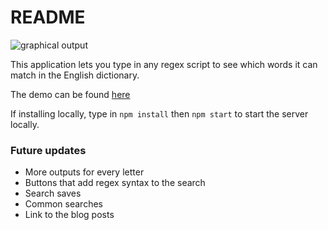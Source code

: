 # README

![graphical output](https://imgur.com/AZKTrX9.png)

This application lets you type in any regex script to see which words it can match in the English dictionary.


The demo can be found [here](https://regexdictionary.herokuapp.com/)


If installing locally, type in `npm install` then `npm start` to start the server locally.

### Future updates
- More outputs for every letter
- Buttons that add regex syntax to the search
- Search saves
- Common searches
- Link to the blog posts
